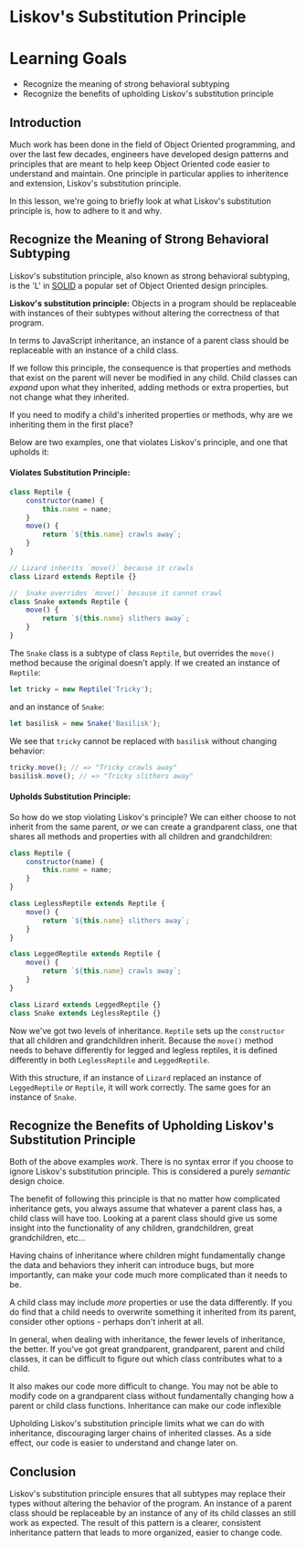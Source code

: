 # Liskov's Substitution Principle

# Learning Goals

- Recognize the meaning of strong behavioral subtyping
- Recognize the benefits of upholding Liskov's substitution principle

## Introduction

Much work has been done in the field of Object Oriented programming, and over
the last few decades, engineers have developed design patterns and principles
that are meant to help keep Object Oriented code easier to understand and
maintain. One principle in particular applies to inheritence and extension,
Liskov's substitution principle.

In this lesson, we're going to briefly look at what Liskov's substitution
principle is, how to adhere to it and why.

## Recognize the Meaning of Strong Behavioral Subtyping

Liskov's substitution principle, also known as strong behavioral subtyping,
is the 'L' in [SOLID][solid] a popular set of Object Oriented design principles.

**Liskov's substitution principle:** Objects in a program should be replaceable
with instances of their subtypes without altering the correctness of that
program.

In terms to JavaScript inheritance, an instance of a parent class should be
replaceable with an instance of a child class.

If we follow this principle, the consequence is that properties and methods that
exist on the parent will never be modified in any child. Child classes can
_expand_ upon what they inherited, adding methods or extra properties, but not
change what they inherited.

If you need to modify a child's inherited properties or methods, why are we
inheriting them in the first place?

Below are two examples, one that violates Liskov's principle, and one that
upholds it:

#### Violates Substitution Principle:

```js
class Reptile {
	constructor(name) {
		this.name = name;
	}
	move() {
		return `${this.name} crawls away`;
	}
}

// Lizard inherits `move()` because it crawls
class Lizard extends Reptile {}

//  Snake overrides `move()` because it cannot crawl
class Snake extends Reptile {
	move() {
		return `${this.name} slithers away`;
	}
}
```

The `Snake` class is a subtype of class `Reptile`, but overrides the `move()`
method because the original doesn't apply. If we created an instance of
`Reptile`:

```js
let tricky = new Reptile('Tricky');
```

and an instance of `Snake`:

```js
let basilisk = new Snake('Basilisk');
```

We see that `tricky` cannot be replaced with `basilisk` without changing
behavior:

```js
tricky.move(); // => "Tricky crawls away"
basilisk.move(); // => "Tricky slithers away"
```

#### Upholds Substitution Principle:

So how do we stop violating Liskov's principle? We can either choose to not
inherit from the same parent, _or_ we can create a grandparent class, one
that shares all methods and properties with all children and grandchildren:

```js
class Reptile {
	constructor(name) {
		this.name = name;
	}
}

class LeglessReptile extends Reptile {
	move() {
		return `${this.name} slithers away`;
	}
}

class LeggedReptile extends Reptile {
	move() {
		return `${this.name} crawls away`;
	}
}

class Lizard extends LeggedReptile {}
class Snake extends LeglessReptile {}
```

Now we've got two levels of inheritance. `Reptile` sets up the `constructor`
that all children and grandchildren inherit. Because the `move()` method
needs to behave differently for legged and legless reptiles, it is defined
differently in both `LeglessReptile` and `LeggedReptile`.

With this structure, if an instance of `Lizard` replaced an instance of
`LeggedReptile` _or_ `Reptile`, it will work correctly. The same goes for an
instance of `Snake`.

## Recognize the Benefits of Upholding Liskov's Substitution Principle

Both of the above examples _work_. There is no syntax error if you choose to
ignore Liskov's substitution principle. This is considered a purely _semantic_
design choice.

The benefit of following this principle is that no matter how complicated
inheritance gets, you always assume that whatever a parent class has, a child
class will have too. Looking at a parent class should give us some insight into
the functionality of any children, grandchildren, great grandchildren, etc...

Having chains of inheritance where children might fundamentally change the data
and behaviors they inherit can introduce bugs, but more importantly, can
make your code much more complicated than it needs to be.

A child class may include _more_ properties or use the data differently. If you
do find that a child needs to overwrite something it inherited from its parent,
consider other options - perhaps don't inherit at all.

In general, when dealing with inheritance, the fewer levels of inheritance, the
better. If you've got great grandparent, grandparent, parent and child classes,
it can be difficult to figure out which class contributes what to a child.

It also makes our code more difficult to change. You may not be able to modify
code on a grandparent class without fundamentally changing how a parent or
child class functions. Inheritance can make our code inflexible

Upholding Liskov's substitution principle limits what we can do with inheritance,
discouraging larger chains of inherited classes. As a side effect, our code is
easier to understand and change later on.

## Conclusion

Liskov's substitution principle ensures that all subtypes may replace their
types without altering the behavior of the program. An instance of a parent
class should be replaceable by an instance of any of its child classes an still
work as expected. The result of this pattern is a clearer, consistent
inheritance pattern that leads to more organized, easier to change code.

[solid]: https://en.wikipedia.org/wiki/SOLID
